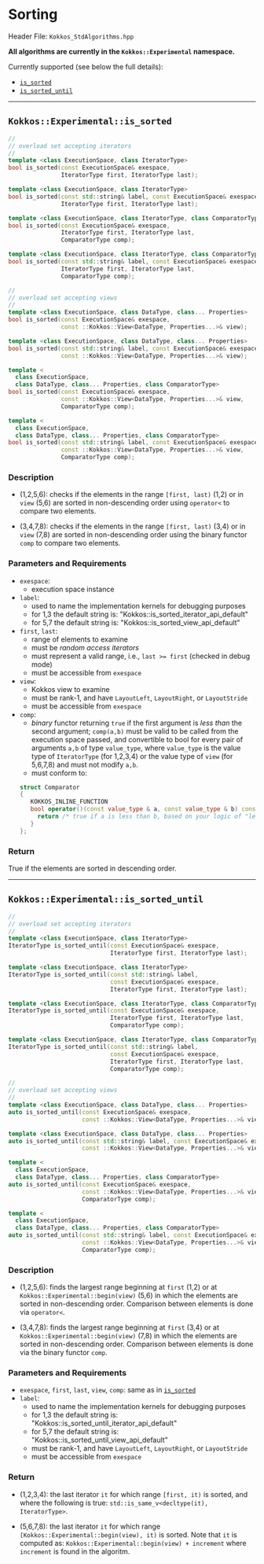 # Sorting

Header File: `Kokkos_StdAlgorithms.hpp`

**All algorithms are currently in the `Kokkos::Experimental` namespace.**

Currently supported (see below the full details):
 - [`is_sorted`](#kokkosexperimentalis_sorted)
 - [`is_sorted_until`](#kokkosexperimentalis_sorted_until)

------

## `Kokkos::Experimental::is_sorted`

```c++
//
// overload set accepting iterators
//
template <class ExecutionSpace, class IteratorType>
bool is_sorted(const ExecutionSpace& exespace,                              (1)
               IteratorType first, IteratorType last);

template <class ExecutionSpace, class IteratorType>
bool is_sorted(const std::string& label, const ExecutionSpace& exespace,    (2)
               IteratorType first, IteratorType last);

template <class ExecutionSpace, class IteratorType, class ComparatorType>
bool is_sorted(const ExecutionSpace& exespace,                              (3)
               IteratorType first, IteratorType last,
               ComparatorType comp);

template <class ExecutionSpace, class IteratorType, class ComparatorType>
bool is_sorted(const std::string& label, const ExecutionSpace& exespace,    (4)
               IteratorType first, IteratorType last,
			   ComparatorType comp);

//
// overload set accepting views
//
template <class ExecutionSpace, class DataType, class... Properties>
bool is_sorted(const ExecutionSpace& exespace,                              (5)
               const ::Kokkos::View<DataType, Properties...>& view);

template <class ExecutionSpace, class DataType, class... Properties>
bool is_sorted(const std::string& label, const ExecutionSpace& exespace,    (6)
               const ::Kokkos::View<DataType, Properties...>& view);

template <
  class ExecutionSpace,
  class DataType, class... Properties, class ComparatorType>
bool is_sorted(const ExecutionSpace& exespace,                              (7)
               const ::Kokkos::View<DataType, Properties...>& view,
               ComparatorType comp);

template <
  class ExecutionSpace,
  class DataType, class... Properties, class ComparatorType>
bool is_sorted(const std::string& label, const ExecutionSpace& exespace,    (8)
               const ::Kokkos::View<DataType, Properties...>& view,
               ComparatorType comp);
```

### Description

- (1,2,5,6): checks if the elements in the range `[first, last)` (1,2)
  or in `view` (5,6) are sorted in non-descending order using `operator<` to compare two elements.

- (3,4,7,8): checks if the elements in the range `[first, last)` (3,4)
  or in `view` (7,8) are sorted in non-descending order using the binary functor `comp` to compare two elements.

### Parameters and Requirements

- `exespace`:
  - execution space instance
- `label`:
  - used to name the implementation kernels for debugging purposes
  - for 1,3 the default string is: "Kokkos::is_sorted_iterator_api_default"
  - for 5,7 the default string is: "Kokkos::is_sorted_view_api_default"
- `first`, `last`:
  - range of elements to examine
  - must be *random access iterators*
  - must represent a valid range, i.e., `last >= first` (checked in debug mode)
  - must be accessible from `exespace`
- `view`:
  - Kokkos view to examine
  - must be rank-1, and have `LayoutLeft`, `LayoutRight`, or `LayoutStride`
  - must be accessible from `exespace`
- `comp`:
  - *binary* functor returning `true`
  if the first argument is *less than* the second argument;
  `comp(a,b)` must be valid to be called from the execution space passed,
  and convertible to bool for every pair of arguments `a,b` of type
  `value_type`, where `value_type` is the value type of `IteratorType` (for 1,2,3,4)
  or the value type of `view` (for 5,6,7,8) and must not modify `a,b`.
  - must conform to:
  ```c++
  struct Comparator
  {
     KOKKOS_INLINE_FUNCTION
     bool operator()(const value_type & a, const value_type & b) const {
	   return /* true if a is less than b, based on your logic of "less than" */;
     }
  };
  ```

### Return

True if the elements are sorted in descending order.



------


## `Kokkos::Experimental::is_sorted_until`

```c++
//
// overload set accepting iterators
//
template <class ExecutionSpace, class IteratorType>
IteratorType is_sorted_until(const ExecutionSpace& exespace,                     (1)
                             IteratorType first, IteratorType last);

template <class ExecutionSpace, class IteratorType>
IteratorType is_sorted_until(const std::string& label,                           (2)
                             const ExecutionSpace& exespace,
						     IteratorType first, IteratorType last);

template <class ExecutionSpace, class IteratorType, class ComparatorType>
IteratorType is_sorted_until(const ExecutionSpace& exespace,                     (3)
                             IteratorType first, IteratorType last,
                             ComparatorType comp);

template <class ExecutionSpace, class IteratorType, class ComparatorType>
IteratorType is_sorted_until(const std::string& label,                           (4)
                             const ExecutionSpace& exespace,
                             IteratorType first, IteratorType last,
			                 ComparatorType comp);

//
// overload set accepting views
//
template <class ExecutionSpace, class DataType, class... Properties>
auto is_sorted_until(const ExecutionSpace& exespace,                             (5)
                     const ::Kokkos::View<DataType, Properties...>& view);

template <class ExecutionSpace, class DataType, class... Properties>
auto is_sorted_until(const std::string& label, const ExecutionSpace& exespace,   (6)
                     const ::Kokkos::View<DataType, Properties...>& view);

template <
  class ExecutionSpace,
  class DataType, class... Properties, class ComparatorType>
auto is_sorted_until(const ExecutionSpace& exespace,                             (7)
                     const ::Kokkos::View<DataType, Properties...>& view,
                     ComparatorType comp);

template <
  class ExecutionSpace,
  class DataType, class... Properties, class ComparatorType>
auto is_sorted_until(const std::string& label, const ExecutionSpace& exespace,   (8)
                     const ::Kokkos::View<DataType, Properties...>& view,
                     ComparatorType comp);
```

### Description

- (1,2,5,6): finds the largest range beginning at `first` (1,2) or
  at `Kokkos::Experimental::begin(view)` (5,6) in which the elements
  are sorted in non-descending order. Comparison between elements is done via `operator<`.

- (3,4,7,8): finds the largest range beginning at `first` (3,4) or
  at `Kokkos::Experimental::begin(view)` (7,8) in which the elements
  are sorted in non-descending order. Comparison between elements is done via
  the binary functor `comp`.

### Parameters and Requirements

- `exespace`, `first`, `last`, `view`, `comp`: same as in [`is_sorted`](#kokkosexperimentalis_sorted)
- `label`:
  - used to name the implementation kernels for debugging purposes
  - for 1,3 the default string is: "Kokkos::is_sorted_until_iterator_api_default"
  - for 5,7 the default string is: "Kokkos::is_sorted_until_view_api_default"
  - must be rank-1, and have `LayoutLeft`, `LayoutRight`, or `LayoutStride`
  - must be accessible from `exespace`

### Return

- (1,2,3,4): the last iterator `it` for which range `[first, it)` is sorted,
  and where the following is true: `std::is_same_v<decltype(it), IteratorType>`.

- (5,6,7,8): the last iterator `it` for which range `[Kokkos::Experimental::begin(view), it)` is sorted.
  Note that `it` is computed as: `Kokkos::Experimental::begin(view) + increment` where `increment` is
  found in the algoritm.
